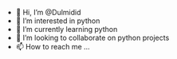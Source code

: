 - 👋 Hi, I’m @Dulmidid
- 👀 I’m interested in python
- 🌱 I’m currently learning python
- 💞️ I’m looking to collaborate on python projects
- 📫 How to reach me ...

<!---
Dulmidid/Dulmidid is a ✨ special ✨ repository because its `README.md` (this file) appears on your GitHub profile.
You can click the Preview link to take a look at your changes.
--->
